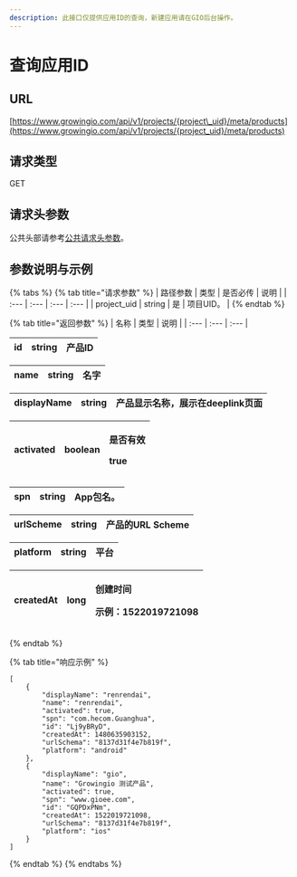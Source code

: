 ```yaml
---
description: 此接口仅提供应用ID的查询，新建应用请在GIO后台操作。
---
```


# 查询应用ID

## URL

[https://www.growingio.com/api/v1/projects/{project\_uid}/meta/products](https://www.growingio.com/api/v1/projects/{project_uid}/meta/products)

## 请求类型

GET

## 请求头参数

公共头部请参考[公共请求头参数](../../authenticate.md)。

## 参数说明与示例

{% tabs %}
{% tab title="请求参数" %}
| 路径参数 | 类型 | 是否必传 | 说明 |
| :--- | :--- | :--- | :--- |
| project\_uid | string | 是 | 项目UID。 |
{% endtab %}

{% tab title="返回参数" %}
| 名称 | 类型 | 说明 |
| :--- | :--- | :--- |


| id | string | 产品ID |
| :--- | :--- | :--- |


| name | string | 名字 |
| :--- | :--- | :--- |


| displayName | string | 产品显示名称，展示在deeplink页面 |
| :--- | :--- | :--- |


<table>
  <thead>
    <tr>
      <th style="text-align:left">activated</th>
      <th style="text-align:left">boolean</th>
      <th style="text-align:left">
        <p>&#x662F;&#x5426;&#x6709;&#x6548;</p>
        <p>true</p>
      </th>
    </tr>
  </thead>
  <tbody></tbody>
</table>

| spn | string | App包名。 |
| :--- | :--- | :--- |


| urlScheme | string | 产品的URL Scheme |
| :--- | :--- | :--- |


| platform | string | 平台 |
| :--- | :--- | :--- |


<table>
  <thead>
    <tr>
      <th style="text-align:left">createdAt</th>
      <th style="text-align:left">long</th>
      <th style="text-align:left">
        <p>&#x521B;&#x5EFA;&#x65F6;&#x95F4;</p>
        <p>&#x793A;&#x4F8B;&#xFF1A;1522019721098</p>
      </th>
    </tr>
  </thead>
  <tbody></tbody>
</table>
{% endtab %}

{% tab title="响应示例" %}
```text
[
    {
        "displayName": "renrendai",
        "name": "renrendai",
        "activated": true,
        "spn": "com.hecom.Guanghua",
        "id": "Lj9yBRyD",
        "createdAt": 1480635903152,
        "urlSchema": "8137d31f4e7b819f",
        "platform": "android"
    },
    {
        "displayName": "gio",
        "name": "Growingio 测试产品",
        "activated": true,
        "spn": "www.gioee.com",
        "id": "GQPDxPNm",
        "createdAt": 1522019721098,
        "urlSchema": "8137d31f4e7b819f",
        "platform": "ios"
    }
]
```
{% endtab %}
{% endtabs %}

